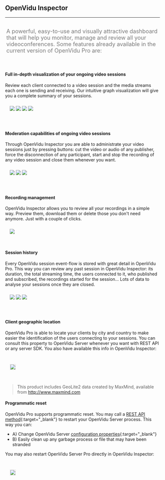 <h2 id="section-title">OpenVidu Inspector</h2>
<hr>

<p style="font-size: 18px; color: #7a7a7a; margin-top: 30px; padding: 4px;">
A powerful, easy-to-use and visually attractive dashboard that will help you monitor, manage and review all your videoconferences. Some features already available in the current version of OpenVidu Pro are:
</p>

<br>

#### Full in-depth visualization of your ongoing video sessions
Review each client connected to a video session and the media streams each one is sending and receiving. Our intuitive graph visualization will give you a complete summary of your sessions.

<div class="row wow fadeInUp">
    <div class="pro-gallery" style="margin: 25px 15px 25px 15px">
        <a data-fancybox="gallery-pro1" href="/img/docs/openvidu-pro/pro2.png"><img class="img-responsive img-pro" src="/img/docs/openvidu-pro/pro2.png"/></a>
        <a data-fancybox="gallery-pro1" href="/img/docs/openvidu-pro/pro3.png"><img class="img-responsive img-pro" src="/img/docs/openvidu-pro/pro3.png"/></a>
        <a data-fancybox="gallery-pro1" href="/img/docs/openvidu-pro/pro4.gif"><img class="img-responsive img-pro" src="/img/docs/openvidu-pro/pro4.gif"/></a>
        <a data-fancybox="gallery-pro1" href="/img/docs/openvidu-pro/pro8.png"><img class="img-responsive img-pro" src="/img/docs/openvidu-pro/pro8.png"/></a>
    </div>
</div>

<br>

#### Moderation capabilities of ongoing video sessions
Through OpenVidu Inspector you are able to administrate your video sessions just by pressing buttons: cut the video or audio of any publisher, force the disconnection of any participant, start and stop the recording of any video session and close them whenever you want.

<div class="row wow fadeInUp">
    <div class="pro-gallery" style="margin: 25px 15px 25px 15px">
        <a data-fancybox="gallery-pro2" href="/img/docs/openvidu-pro/pro5.png"><img class="img-responsive img-pro" src="/img/docs/openvidu-pro/pro5.png"/></a>
        <a data-fancybox="gallery-pro2" href="/img/docs/openvidu-pro/pro6.png"><img class="img-responsive img-pro" src="/img/docs/openvidu-pro/pro6.png"/></a>
        <a data-fancybox="gallery-pro2" href="/img/docs/openvidu-pro/pro7.png"><img class="img-responsive img-pro" src="/img/docs/openvidu-pro/pro7.png"/></a>
    </div>
</div>

<br>

#### Recording management
OpenVidu Inspector allows you to review all your recordings in a simple way. Preview them, download them or delete those you don't need anymore. Just with a couple of clicks.

<div class="row wow fadeInUp">
    <div style="margin: 25px 15px 15px 15px">
        <a data-fancybox="gallery-pro3" href="/img/docs/openvidu-pro/pro9.png"><img class="img-responsive img-pro" src="/img/docs/openvidu-pro/pro9.png"/></a>
    </div>
</div>

<br>

#### Session history
Every OpenVidu session event-flow is stored with great detail in OpenVidu Pro. This way you can review any past session in OpenVidu Inspector: its duration, the total streaming time, the users connected to it, who published and subscribed, the recordings started for the session... Lots of data to analyse your sessions once they are closed.

<div class="row wow fadeInUp">
    <div class="pro-gallery" style="margin: 25px 15px 25px 15px">
        <a data-fancybox="gallery-pro4" href="/img/docs/openvidu-pro/pro14.png"><img class="img-responsive img-pro" src="/img/docs/openvidu-pro/pro14.png"/></a>
        <a data-fancybox="gallery-pro4" href="/img/docs/openvidu-pro/pro15.png"><img class="img-responsive img-pro" src="/img/docs/openvidu-pro/pro15.png"/></a>
        <a data-fancybox="gallery-pro4" href="/img/docs/openvidu-pro/pro16.png"><img class="img-responsive img-pro" src="/img/docs/openvidu-pro/pro16.png"/></a>
    </div>
</div>

<br>

#### Client geographic location
OpenVidu Pro is able to locate your clients by city and country to make easier the identification of the users connecting to your sessions. You can consult this property to OpenVidu Server whenever you want with REST API or any server SDK. You also have available this info in OpenVidu Inspector:<br><br>

<div class="row wow fadeInUp">
    <div style="margin: 25px 15px 15px 15px">
        <a data-fancybox="gallery-pro5" href="/img/docs/openvidu-pro/pro12.png"><img class="img-responsive img-pro" style="border: 2px solid #eeeeee" src="/img/docs/openvidu-pro/pro12.png"/></a>
    </div>
</div>

<br>

> This product includes GeoLite2 data created by MaxMind, available from <a href="http://www.maxmind.com" target="_blank">http://www.maxmind.com</a>

#### Programmatic reset
OpenVidu Pro supports programmatic reset. You may call a [REST API method](/openvidu-pro/REST-API-pro#post-prorestart){:target="_blank"} to restart your OpenVidu Server process. This way you can:

- A) Change OpenVidu Server [configuration properties](/reference-docs/openvidu-server-params/){:target="_blank"}
- B) Easily clean up any garbage process or file that may have been stranded

You may also restart OpenVidu Server Pro directly in OpenVidu Inspector:<br><br>

<div class="row wow fadeInUp">
    <div style="margin: 25px 15px 15px 15px">
        <a data-fancybox="gallery-pro6" href="/img/docs/openvidu-pro/pro13.png"><img class="img-responsive img-pro" style="border: 2px solid #eeeeee; max-height: 650px" src="/img/docs/openvidu-pro/pro13.png"/></a>
    </div>
</div>

<link rel="stylesheet" href="https://cdnjs.cloudflare.com/ajax/libs/fancybox/3.1.20/jquery.fancybox.min.css" />
<script src="https://cdnjs.cloudflare.com/ajax/libs/fancybox/3.1.20/jquery.fancybox.min.js"></script>
<script>
  $().fancybox({
    selector : '[data-fancybox]',
    infobar : true,
    arrows : false,
    loop: true,
    protect: true,
    transitionEffect: 'slide',
    buttons : [
        'close'
    ],
    clickOutside : 'close',
    clickSlide   : 'close',
  });
</script>

<link rel="stylesheet" href="https://use.fontawesome.com/releases/v5.4.1/css/brands.css" integrity="sha384-Px1uYmw7+bCkOsNAiAV5nxGKJ0Ixn5nChyW8lCK1Li1ic9nbO5pC/iXaq27X5ENt" crossorigin="anonymous">
<link rel="stylesheet" href="https://use.fontawesome.com/releases/v5.4.1/css/fontawesome.css" integrity="sha384-BzCy2fixOYd0HObpx3GMefNqdbA7Qjcc91RgYeDjrHTIEXqiF00jKvgQG0+zY/7I" crossorigin="anonymous">

<link rel="stylesheet" type="text/css" href="//cdn.jsdelivr.net/jquery.slick/1.6.0/slick.css"/>
<link rel="stylesheet" type="text/css" href="/css/slick-theme.css"/>
<script type="text/javascript" src="//cdn.jsdelivr.net/jquery.slick/1.6.0/slick.min.js"></script>

<script>
    $('.pro-gallery').slick({
      autoplay: true,
      arrows: false,
      autoplaySpeed: 3000,
      dots: true,
      infinite: true,
      pauseOnHover: false,
      pauseOnFocus: false,
      responsive: [
      {
        breakpoint: 768,
        settings: {
          arrows: false,
          slidesToShow: 1
        }
      },
    ]
    });
</script>